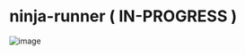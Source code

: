 # ninja-runner ( IN-PROGRESS )

![image](https://github.com/user-attachments/assets/173ee8cc-c011-4655-92d1-300e73f9435c)
